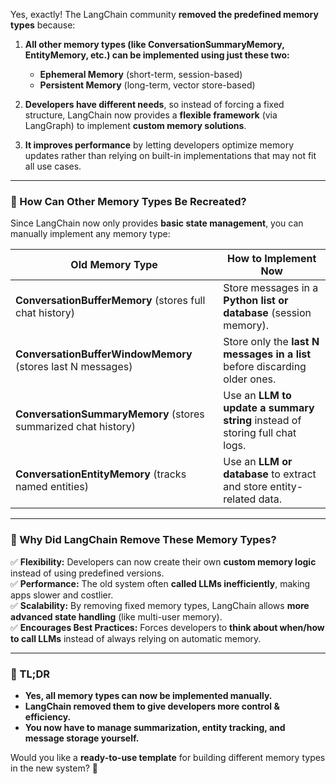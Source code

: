 Yes, exactly! The LangChain community **removed the predefined memory types** because:  

1. **All other memory types (like ConversationSummaryMemory, EntityMemory, etc.) can be implemented using just these two:**
   - **Ephemeral Memory** (short-term, session-based)
   - **Persistent Memory** (long-term, vector store-based)

2. **Developers have different needs**, so instead of forcing a fixed structure, LangChain now provides a **flexible framework** (via LangGraph) to implement **custom memory solutions**.

3. **It improves performance** by letting developers optimize memory updates rather than relying on built-in implementations that may not fit all use cases.

---

### **🔹 How Can Other Memory Types Be Recreated?**
Since LangChain now only provides **basic state management**, you can manually implement any memory type:

| **Old Memory Type**                | **How to Implement Now**  |
|--------------------------------------|---------------------------|
| **ConversationBufferMemory** (stores full chat history) | Store messages in a **Python list or database** (session memory). |
| **ConversationBufferWindowMemory** (stores last N messages) | Store only the **last N messages in a list** before discarding older ones. |
| **ConversationSummaryMemory** (stores summarized chat history) | Use an **LLM to update a summary string** instead of storing full chat logs. |
| **ConversationEntityMemory** (tracks named entities) | Use an **LLM or database** to extract and store entity-related data. |

---

### **🔹 Why Did LangChain Remove These Memory Types?**
✅ **Flexibility:** Developers can now create their own **custom memory logic** instead of using predefined versions.  
✅ **Performance:** The old system often **called LLMs inefficiently**, making apps slower and costlier.  
✅ **Scalability:** By removing fixed memory types, LangChain allows **more advanced state handling** (like multi-user memory).  
✅ **Encourages Best Practices:** Forces developers to **think about when/how to call LLMs** instead of always relying on automatic memory.  

---

### **🔹 TL;DR**
- **Yes, all memory types can now be implemented manually.**  
- **LangChain removed them to give developers more control & efficiency.**  
- **You now have to manage summarization, entity tracking, and message storage yourself.**  

Would you like a **ready-to-use template** for building different memory types in the new system? 🚀
